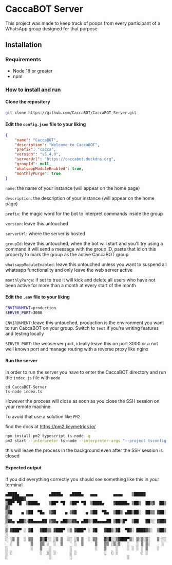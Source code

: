 # CaccaBOT Server

This project was made to keep track of poops from every participant of a WhatsApp group designed for that purpose

## Installation

### Requirements

- Node 18 or greater
- npm

### How to install and run

#### Clone the repository

```bash
git clone https://github.com/CaccaBOT/CaccaBOT-Server.git
```

#### Edit the `config.json` file to your liking

```json
{
	"name": "CaccaBOT",
	"description": "Welcome to CaccaBOT",
	"prefix": "cacca",
	"version": "v5.4.0",
	"serverUrl": "https://caccabot.duckdns.org",
	"groupId": null,
	"whatsappModuleEnabled": true,
	"monthlyPurge": true
}
```

`name`: the name of your instance (will appear on the home page)

`description`: the description of your instance (will appear on the home page)

`prefix`: the magic word for the bot to interpret commands inside the group

`version`: leave this untouched

`serverUrl`: where the server is hosted

`groupId`: leave this untouched, when the bot will start and you'll try using a command it will send a message with the group ID, paste that id on this property to mark the group as the active CaccaBOT group

`whatsappModuleEnabled`: leave this untouched unless you want to suspend all whatsapp functionality and only leave the web server active

`monthlyPurge`: if set to true it will kick and delete all users who have not been active for more than a month at every start of the month

#### Edit the `.env` file to your liking

```bash
ENVIRONMENT=production
SERVER_PORT=3000
```

`ENVIRONMENT`: leave this untouched, production is the environment you want to run CaccaBOT on your group. Switch to `test` if you're writing features and testing locally

`SERVER_PORT`: the webserver port, ideally leave this on port 3000 or a not well known port and manage routing with a reverse proxy like nginx

#### Run the server

in order to run the server you have to enter the CaccaBOT directory and run the `index.js` file with `node`

```
cd CaccaBOT-Server
ts-node index.ts
```

However the process will close as soon as you close the SSH session on your remote machine.

To avoid that use a solution like `PM2`

find the docs at https://pm2.keymetrics.io/

```bash
npm install pm2 typescript ts-node -g
pm2 start --interpreter ts-node --interpreter-args "--project tsconfig.json --swc" index.ts --name CaccaBOT
```

this will leave the process in the background even after the SSH session is closed

#### Expected output

If you did everything correctly you should see something like this in your terminal

```
▄████▄   ▄▄▄       ▄████▄   ▄████▄   ▄▄▄       ▄▄▄▄    ▒█████  ▄▄▄█████▓
▒██▀ ▀█  ▒████▄    ▒██▀ ▀█  ▒██▀ ▀█  ▒████▄    ▓█████▄ ▒██▒  ██▒▓  ██▒ ▓▒
▒▓█    ▄ ▒██  ▀█▄  ▒▓█    ▄ ▒▓█    ▄ ▒██  ▀█▄  ▒██▒ ▄██▒██░  ██▒▒ ▓██░ ▒░
▒▓▓▄ ▄██▒░██▄▄▄▄██ ▒▓▓▄ ▄██▒▒▓▓▄ ▄██▒░██▄▄▄▄██ ▒██░█▀  ▒██   ██░░ ▓██▓ ░
▒ ▓███▀ ░ ▓█   ▓██▒▒ ▓███▀ ░▒ ▓███▀ ░ ▓█   ▓██▒░▓█  ▀█▓░ ████▓▒░  ▒██▒ ░
░ ░▒ ▒  ░ ▒▒   ▓▒█░░ ░▒ ▒  ░░ ░▒ ▒  ░ ▒▒   ▓▒█░░▒▓███▀▒░ ▒░▒░▒░   ▒ ░░
  ░  ▒     ▒   ▒▒ ░  ░  ▒     ░  ▒     ▒   ▒▒ ░▒░▒   ░   ░ ▒ ▒░     ░
░          ░   ▒   ░        ░          ░   ▒    ░    ░ ░ ░ ░ ▒    ░
░ ░            ░  ░░ ░      ░ ░            ░  ░ ░          ░ ░
░                  ░        ░                        ░
```
